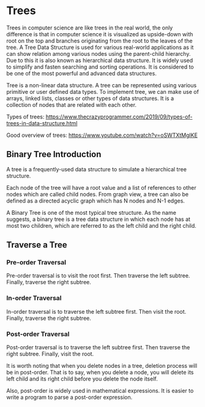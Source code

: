 # Trees
Trees in computer science are like trees in the real world, the only difference is that in computer science it is visualized as upside-down with root on the top and branches originating from the root to the leaves of the tree. A Tree Data Structure is used for various real-world applications as it can show relation among various nodes using the parent-child hierarchy. Due to this it is also known as hierarchical data structure. It is widely used to simplify and fasten searching and sorting operations. It is considered to be one of the most powerful and advanced data structures.

Tree is a non-linear data structure. A tree can be represented using various primitive or user defined data types. To implement tree, we can make use of arrays, linked lists, classes or other types of data structures. It is a collection of nodes that are related with each other. 

Types of trees: https://www.thecrazyprogrammer.com/2019/09/types-of-trees-in-data-structure.html

Good overview of trees: https://www.youtube.com/watch?v=oSWTXtMglKE

## Binary Tree Introduction

A tree is a frequently-used data structure to simulate a hierarchical tree structure.

Each node of the tree will have a root value and a list of references to other nodes which are called child nodes. From graph view, a tree can also be defined as a directed acyclic graph which has N nodes and N-1 edges.

A Binary Tree is one of the most typical tree structure. As the name suggests, a binary tree is a tree data structure in which each node has at most two children, which are referred to as the left child and the right child.

## Traverse a Tree

### Pre-order Traversal
Pre-order traversal is to visit the root first. Then traverse the left subtree. Finally, traverse the right subtree. 

### In-order Traversal
In-order traversal is to traverse the left subtree first. Then visit the root. Finally, traverse the right subtree.

### Post-order Traversal
Post-order traversal is to traverse the left subtree first. Then traverse the right subtree. Finally, visit the root.

It is worth noting that when you delete nodes in a tree, deletion process will be in post-order. That is to say, when you delete a node, you will delete its left child and its right child before you delete the node itself.

Also, post-order is widely used in mathematical expressions. It is easier to write a program to parse a post-order expression.

